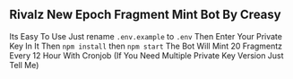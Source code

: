 ## Rivalz New Epoch Fragment Mint Bot By Creasy
Its Easy To Use Just rename `.env.example` to `.env`
Then Enter Your Private Key In It
Then `npm install`
then `npm start`
The Bot Will Mint 20 Fragmentz Every 12 Hour With Cronjob
(If You Need Multiple Private Key Version Just Tell Me)